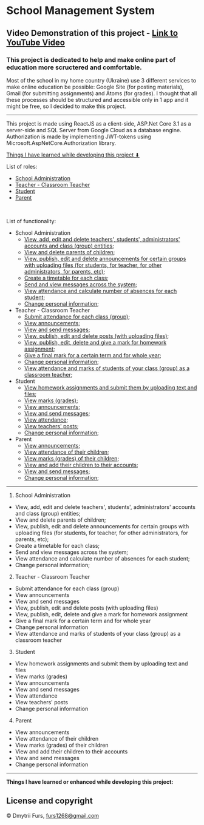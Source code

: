 # School Management System
## Video Demonstration of this project - [Link to YouTube Video](https://youtu.be/ElsIaE6UavQ)
### This project is dedicated to help and make online part of education more scructered and comfortable.

Most of the school in my home country (Ukraine) use 3 different services to make online education be possible: Google Site (for posting materials), 
Gmail (for submitting assignments) and Atoms (for grades). I thought that all these processes should be structured and accessible only in 1 app 
and it might be free, so I decided to make this project.

<hr/>

This project is made using ReactJS as a client-side, ASP.Net Core 3.1 as a server-side and SQL Server from Google Cloud as a database engine. Authorization is made by implementing JWT-tokens using Microsoft.AspNetCore.Authorization library. 

[Things I have learned while developing this project ⬇](#learned-things)

List of roles:
  * [School Administration](#administration)
  * [Teacher - Classroom Teacher](#teacher)
  * [Student](#student)
  * [Parent](#parent)
<br/>

List of functionality:
  * <a id="administration">School Administration</a>
    * [View, add, edit and delete teachers', students', administrators' accounts and class (group) entities](#admin_entities);
    * [View and delete parents of children](#admin_parents);
    * [View, publish, edit and delete announcements for certain groups with uploading files (for students, for teacher, for other administrators, for parents, etc)](#admin_announcements);
    * [Create a timetable for each class](#admin_timetable);
    * [Send and view messages across the system](#admin_messages);
    * [View attendance and calculate number of absences for each student](#admin_attendance);
    * [Change personal information](#admin_info);
  * <a id="teacher">Teacher - Classroom Teacher</a>
    * [Submit attendance for each class (group)](#teacher_attendance);
    * [View announcements](#teacher_announcement);
    * [View and send messages](#teacher_message);    
    * [View, publish, edit and delete posts (with uploading files)](#teacher_posts); 
    * [View, publish, edit, delete and give a mark for homework assignment](#teacher_marks);
    * [Give a final mark for a certain term and for whole year](#teacher_final_grades);
    * [Change personal information](#teacher_info);
    * [View attendance and marks of students of your class (group) as a classroom teacher](#teacher_classroom); 
  * <a id="student">Student</a>
    * [View homework assignments and submit them by uploading text and files](#student_assignments);
    * [View marks (grades)](#student_marks);
    * [View announcements](#student_announcement);
    * [View and send messages](#student_message);
    * [View attendance](#student_attendance);
    * [View teachers' posts](#student_posts);
    * [Change personal information](#student_info);
  * <a id="parent">Parent</a>
    * [View announcements](#parent_announcement);
    * [View attendance of their children](#parent_attendance);
    * [View marks (grades) of their children](#parent_marks);
    * [View and add their children to their accounts](#parent_children);
    * [View and send messages](#parent_messages);
    * [Change personal information](#parent_info);

<hr/>

1. <a id="administration">School Administration</a>

- <a id="admin_entities">View, add, edit and delete teachers', students', administrators' accounts and class (group) entities;</a>
- <a id="admin_parents">View and delete parents of children;</a>
- <a id="admin_announcements">View, publish, edit and delete announcements for certain groups with uploading files (for students, for teacher, for other administrators, for parents, etc);</a>
- <a id="admin_timetable">Create a timetable for each class;</a>
- <a id="admin_messages">Send and view messages across the system;</a>
- <a id="admin_attendance">View attendance and calculate number of absences for each student;</a>
- <a id="admin_info">Change personal information;</a>

2. <a id="teacher">Teacher - Classroom Teacher</a>

- <a id="teacher_attendance">Submit attendance for each class (group)</a>
- <a id="teacher_announcement">View announcements</a>
- <a id="teacher_message">View and send messages</a>
- <a id="teacher_posts">View, publish, edit and delete posts (with uploading files)</a>
- <a id="teacher_marks">View, publish, edit, delete and give a mark for homework assignment</a>
- <a id="teacher_final_grades">Give a final mark for a certain term and for whole year</a>
- <a id="teacher_info">Change personal information</a>
- <a id="teacher_classroom">View attendance and marks of students of your class (group) as a classroom teacher</a>

3. <a id="student">Student</a>

- <a id="student_assignments">View homework assignments and submit them by uploading text and files</a>
- <a id="student_marks">View marks (grades)</a>
- <a id="student_announcement">View announcements</a>
- <a id="student_message">View and send messages</a>
- <a id="student_attendance">View attendance</a>
- <a id="student_posts">View teachers' posts</a>
- <a id="student_info">Change personal information</a>

4. <a id="parent">Parent</a>

- <a id="parent_announcement">View announcements</a>
- <a id="parent_attendance">View attendance of their children</a>
- <a id="parent_marks">View marks (grades) of their children</a>
- <a id="parent_children">View and add their children to their accounts</a>
- <a id="parent_messages">View and send messages</a>
- <a id="parent_info">Change personal information</a>

<hr/>

<a id="learned-things"><b>Things I have learned or enhanced while developing this project:</b></a>



## License and copyright

© Dmytrii Furs, furs1268@gmail.com
